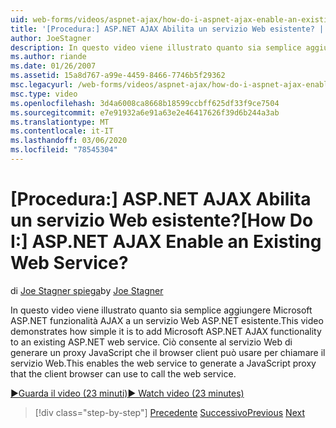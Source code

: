 ```yaml
---
uid: web-forms/videos/aspnet-ajax/how-do-i-aspnet-ajax-enable-an-existing-web-service
title: '[Procedura:] ASP.NET AJAX Abilita un servizio Web esistente? | Microsoft Docs'
author: JoeStagner
description: In questo video viene illustrato quanto sia semplice aggiungere Microsoft ASP.NET funzionalità AJAX a un servizio Web ASP.NET esistente. Questo consente al servizio Web di gene...
ms.author: riande
ms.date: 01/26/2007
ms.assetid: 15a8d767-a99e-4459-8466-7746b5f29362
msc.legacyurl: /web-forms/videos/aspnet-ajax/how-do-i-aspnet-ajax-enable-an-existing-web-service
msc.type: video
ms.openlocfilehash: 3d4a6008ca8668b18599ccbff625df33f9ce7504
ms.sourcegitcommit: e7e91932a6e91a63e2e46417626f39d6b244a3ab
ms.translationtype: MT
ms.contentlocale: it-IT
ms.lasthandoff: 03/06/2020
ms.locfileid: "78545304"
---
```

# <a name="how-do-i-aspnet-ajax-enable-an-existing-web-service"></a><span data-ttu-id="4dfb8-105">[Procedura:] ASP.NET AJAX Abilita un servizio Web esistente?</span><span class="sxs-lookup"><span data-stu-id="4dfb8-105">[How Do I:] ASP.NET AJAX Enable an Existing Web Service?</span></span>

<span data-ttu-id="4dfb8-106">di [Joe Stagner spiega](https://github.com/JoeStagner)</span><span class="sxs-lookup"><span data-stu-id="4dfb8-106">by [Joe Stagner](https://github.com/JoeStagner)</span></span>

<span data-ttu-id="4dfb8-107">In questo video viene illustrato quanto sia semplice aggiungere Microsoft ASP.NET funzionalità AJAX a un servizio Web ASP.NET esistente.</span><span class="sxs-lookup"><span data-stu-id="4dfb8-107">This video demonstrates how simple it is to add Microsoft ASP.NET AJAX functionality to an existing ASP.NET web service.</span></span> <span data-ttu-id="4dfb8-108">Ciò consente al servizio Web di generare un proxy JavaScript che il browser client può usare per chiamare il servizio Web.</span><span class="sxs-lookup"><span data-stu-id="4dfb8-108">This enables the web service to generate a JavaScript proxy that the client browser can use to call the web service.</span></span>

[<span data-ttu-id="4dfb8-109">&#9654;Guarda il video (23 minuti)</span><span class="sxs-lookup"><span data-stu-id="4dfb8-109">&#9654; Watch video (23 minutes)</span></span>](https://channel9.msdn.com/Blogs/ASP-NET-Site-Videos/how-do-i-aspnet-ajax-enable-an-existing-web-service)

> [!div class="step-by-step"]
> <span data-ttu-id="4dfb8-110">[Precedente](how-do-i-add-aspnet-ajax-features-to-an-existing-web-application.md)
> [Successivo](how-do-i-use-the-aspnet-ajax-client-library-controls.md)</span><span class="sxs-lookup"><span data-stu-id="4dfb8-110">[Previous](how-do-i-add-aspnet-ajax-features-to-an-existing-web-application.md)
[Next](how-do-i-use-the-aspnet-ajax-client-library-controls.md)</span></span>
